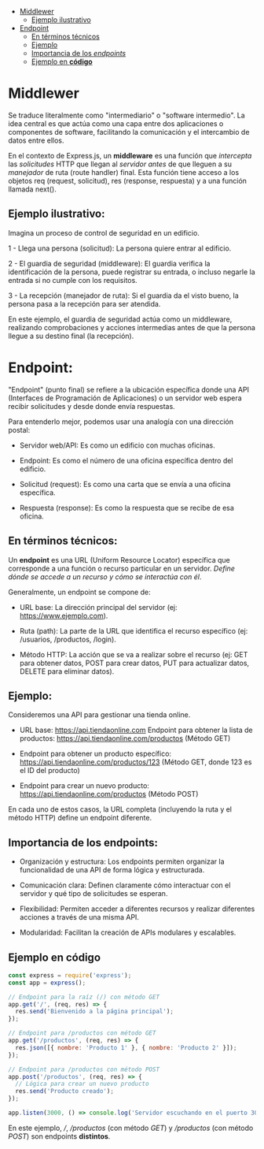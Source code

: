 - [Middlewer](#middlewer)
  - [Ejemplo ilustrativo](#ejemplo-ilustrativo)
- [Endpoint](#endpoint)
  - [En términos técnicos](#en-términos-técnicos)
  - [Ejemplo](#ejemplo)
  - [Importancia de los _endpoints_](#importancia-de-los-endpoints)
  - [Ejemplo en **código**](#ejemplo-en-código)

# Middlewer

Se traduce literalmente como "intermediario" o "software intermedio". La idea central es que actúa como una capa entre dos aplicaciones o componentes de software, facilitando la comunicación y el intercambio de datos entre ellos.

En el contexto de Express.js, un **middleware** es una función que _intercepta_ las _solicitudes_ HTTP que llegan al _servidor_ _antes_ de que lleguen a su _manejador_ de ruta (route handler) final. Esta función tiene acceso a los objetos req (request, solicitud), res (response, respuesta) y a una función llamada next().

## Ejemplo ilustrativo:

Imagina un proceso de control de seguridad en un edificio.

1 - Llega una persona (solicitud): La persona quiere entrar al edificio.

2 - El guardia de seguridad (middleware): El guardia verifica la identificación de la persona, puede registrar su entrada, o incluso negarle la entrada si no cumple con los requisitos.

3 - La recepción (manejador de ruta): Si el guardia da el visto bueno, la persona pasa a la recepción para ser atendida.

En este ejemplo, el guardia de seguridad actúa como un middleware, realizando comprobaciones y acciones intermedias antes de que la persona llegue a su destino final (la recepción).

# Endpoint:

"Endpoint" (punto final) se refiere a la ubicación específica donde una API (Interfaces de Programación de Aplicaciones) o un servidor web espera recibir solicitudes y desde donde envía respuestas.

Para entenderlo mejor, podemos usar una analogía con una dirección postal:

- Servidor web/API: Es como un edificio con muchas oficinas.

- Endpoint: Es como el número de una oficina específica dentro del edificio.

- Solicitud (request): Es como una carta que se envía a una oficina específica.

- Respuesta (response): Es como la respuesta que se recibe de esa oficina.

## En términos técnicos:

Un **endpoint** es una URL (Uniform Resource Locator) específica que corresponde a una función o recurso particular en un servidor. _Define dónde se accede a un recurso y cómo se interactúa con él_.

Generalmente, un endpoint se compone de:

- URL base: La dirección principal del servidor (ej: https://www.ejemplo.com).

- Ruta (path): La parte de la URL que identifica el recurso específico (ej: /usuarios, /productos, /login).

- Método HTTP: La acción que se va a realizar sobre el recurso (ej: GET para obtener datos, POST para crear datos, PUT para actualizar datos, DELETE para eliminar datos).

## Ejemplo:

Consideremos una API para gestionar una tienda online.

- URL base: https://api.tiendaonline.com
  Endpoint para obtener la lista de productos: https://api.tiendaonline.com/productos (Método GET)

- Endpoint para obtener un producto específico: https://api.tiendaonline.com/productos/123 (Método GET, donde 123 es el ID del producto)

- Endpoint para crear un nuevo producto: https://api.tiendaonline.com/productos (Método POST)

En cada uno de estos casos, la URL completa (incluyendo la ruta y el método HTTP) define un endpoint diferente.

## Importancia de los endpoints:

- Organización y estructura: Los endpoints permiten organizar la funcionalidad de una API de forma lógica y estructurada.
- Comunicación clara: Definen claramente cómo interactuar con el servidor y qué tipo de solicitudes se esperan.
- Flexibilidad: Permiten acceder a diferentes recursos y realizar diferentes acciones a través de una misma API.

- Modularidad: Facilitan la creación de APIs modulares y escalables.

## Ejemplo en código

```javaScript
const express = require('express');
const app = express();

// Endpoint para la raíz (/) con método GET
app.get('/', (req, res) => {
  res.send('Bienvenido a la página principal');
});

// Endpoint para /productos con método GET
app.get('/productos', (req, res) => {
  res.json([{ nombre: 'Producto 1' }, { nombre: 'Producto 2' }]);
});

// Endpoint para /productos con método POST
app.post('/productos', (req, res) => {
  // Lógica para crear un nuevo producto
  res.send('Producto creado');
});

app.listen(3000, () => console.log('Servidor escuchando en el puerto 3000'));
```

En este ejemplo, _/_, _/productos_ (con método _GET_) y _/productos_ (con método _POST_) son endpoints **distintos**.
